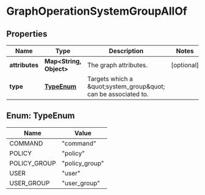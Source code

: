 

# GraphOperationSystemGroupAllOf


## Properties

| Name | Type | Description | Notes |
|------------ | ------------- | ------------- | -------------|
|**attributes** | **Map&lt;String, Object&gt;** | The graph attributes. |  [optional] |
|**type** | [**TypeEnum**](#TypeEnum) | Targets which a \&quot;system_group\&quot; can be associated to. |  |



## Enum: TypeEnum

| Name | Value |
|---- | -----|
| COMMAND | &quot;command&quot; |
| POLICY | &quot;policy&quot; |
| POLICY_GROUP | &quot;policy_group&quot; |
| USER | &quot;user&quot; |
| USER_GROUP | &quot;user_group&quot; |



